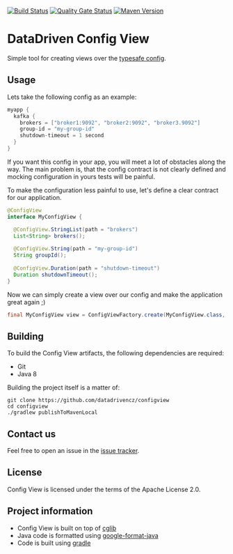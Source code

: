 [![Build Status](https://travis-ci.org/datadrivencz/config-view.svg?branch=master)](https://travis-ci.org/github/datadrivencz/config-view)
[![Quality Gate Status](https://sonarcloud.io/api/project_badges/measure?project=datadrivencz_config-view&metric=alert_status)](https://sonarcloud.io/dashboard?id=datadrivencz_config-view)
[![Maven Version](https://maven-badges.herokuapp.com/maven-central/cz.datadriven.utils/config-view/badge.svg)](https://search.maven.org/search?q=g:cz.datadriven.utils&a=config-view")

# DataDriven Config View

Simple tool for creating views over the [typesafe config](https://github.com/lightbend/config).

## Usage

Lets take the following config as an example:

```java
myapp {
  kafka {
    brokers = ["broker1:9092", "broker2:9092", "broker3.9092"]
    group-id = "my-group-id"
    shutdown-timeout = 1 second
  }
}
```

If you want this config in your app, you will meet a lot of obstacles along the way. The main
problem is, that the config contract is not clearly defined and mocking configuration in yours tests
will be painful.

To make the configuration less painful to use, let's define a clear contract for our application.

```java
@ConfigView
interface MyConfigView {

  @ConfigView.StringList(path = "brokers")
  List<String> brokers();
  
  @ConfigView.String(path = "my-group-id")
  String groupId();
  
  @ConfigView.Duration(path = "shutdown-timeout")
  Duration shutdownTimeout();
}
```

Now we can simply create a view over our config and make the application great again ;)

```java
final MyConfigView view = ConfigViewFactory.create(MyConfigView.class, config, "myapp.kafka");
```

## Building

To build the Config View artifacts, the following dependencies are required:
- Git
- Java 8

Building the project itself is a matter of:

```
git clone https://github.com/datadrivencz/configview
cd configview
./gradlew publishToMavenLocal
```

## Contact us

Feel free to open an issue in the [issue tracker](https://github.com/datadrivencz/configview/issues).

## License

Config View is licensed under the terms of the Apache License 2.0.

## Project information
- Config View is built on top of [cglib](https://github.com/cglib/cglib)
- Java code is formatted using [google-format-java](https://github.com/google/google-java-format)
- Code is built using [gradle](https://gradle.org/)